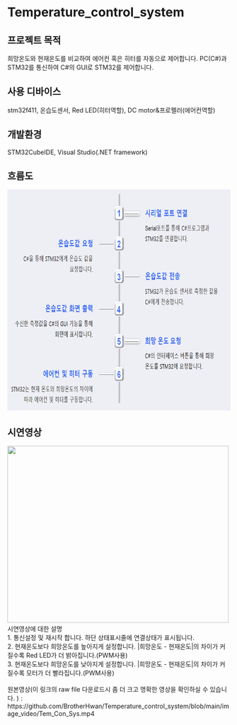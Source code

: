 # Temperature_control_system
## 프로젝트 목적
희망온도와 현재온도를 비교하여 에어컨 혹은 히터를 자동으로 제어합니다. PC(C#)과 STM32를 통신하여 C#의 GUI로 STM32를 제어합니다. 
## 사용 디바이스
stm32f411, 온습도센서, Red LED(히터역할), DC motor&프로펠러(에어컨역할)
## 개발환경
STM32CubeIDE, Visual Studio(.NET framework)
## 흐름도
<img src="./image_video/temperature_flow.png" width=800 height=500>

## 시연영상
<img src="./image_video/Tem_Con_Sys.gif" width=500 height=400>
시연영상에 대한 설명<br/>
1. 통신설정 및 재시작 합니다. 하단 상태표시줄에 연결상태가 표시됩니다.<br/>
2. 현재온도보다 희망온도를 높아지게 설정합니다. |희망온도 - 현재온도|의 차이가 커질수록 Red LED가 더 밝아집니다.(PWM사용)<br/>
3. 현재온도보다 희망온도를 낮아지게 설정합니다. |희망온도 - 현재온도|의 차이가 커질수록 모터가 더 빨라집니다.(PWM사용)<br/>
<br/>
원본영상(이 링크의 raw file 다운로드시 좀 더 크고 명확한 영상을 확인하실 수 있습니다. ) : 
https://github.com/BrotherHwan/Temperature_control_system/blob/main/image_video/Tem_Con_Sys.mp4
